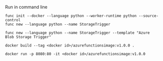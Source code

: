 Run in command line

    func init --docker --language python --worker-runtime python --source-control
    func new --language python --name StorageTrigger
    
    func new --language python --name StorageTrigger --template "Azure Blob Storage Trigger"

    docker build --tag <docker id>/azurefunctionsimage:v1.0.0 .

    docker run -p 8080:80 -it <docker id>/azurefunctionsimage:v1.0.0
